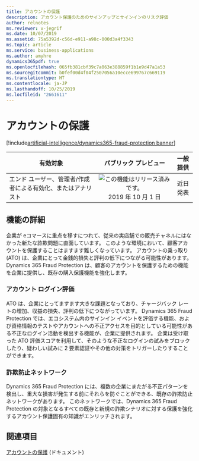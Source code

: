 ```yaml
---
title: アカウントの保護
description: アカウント保護のためのサインアップとサインインのリスク評価
author: relnotes
ms.reviewer: v-jegrif
ms.date: 10/07/2019
ms.assetid: 75a5392d-c56d-e911-a98c-000d3a4f3343
ms.topic: article
ms.service: business-applications
ms.author: amyhre
dynamics365pdf: true
ms.openlocfilehash: 065fb381cbf39c7a063e388859f1b1e9d47a1a53
ms.sourcegitcommit: b0fef00d4f04f2507056a10ecce699767c669119
ms.translationtype: HT
ms.contentlocale: ja-JP
ms.lasthandoff: 10/25/2019
ms.locfileid: "2661611"
---
```

# <a name="account-protection"></a>アカウントの保護
[!include[artificial-intelligence/dynamics365-fraud-protection banner](../includes/artificial-intelligence/dynamics365-fraud-protection.md)]

| 有効対象    |  パブリック プレビュー | 一般提供 | 
| ---------- | :----------: |:----------: |
|エンド ユーザー、管理者/作成者による有効化、またはアナリスト|![この機能はリリース済みです。](/dynamics365-release-plan/media/green-checkmark.png "この機能はリリース済みです。") 2019 年 10 月 1 日| 近日発表|






## <a name="feature-details"></a>機能の詳細
<!--feature detail start -->
企業が eコマースに重点を移すにつれて、従来の実店舗での販売チャネルにはなかった新たな詐欺問題に直面しています。 このような環境において、顧客アカウントを保護することはますます難しくなっています。 アカウントの乗っ取り (ATO) は、企業にとって金銭的損失と評判の低下につながる可能性があります。 Dynamics 365 Fraud Protection は、顧客のアカウントを保護するための機能を企業に提供し、既存の購入保護機能を強化します。

### <a name="account-sign-in-assessment"></a>アカウント ログイン評価
ATO は、企業にとってますます大きな課題となっており、チャージバック レートの増加、収益の損失、評判の低下につながっています。 Dynamics 365 Fraud Protection では、エコシステム内のサインイン イベントを評価する機能、および資格情報のテストやアカウントへの不正アクセスを目的としている可能性がある不正なログイン活動を検出する機能が、企業に提供されます。 企業は受け取った ATO 評価スコアを利用して、そのような不正なログインの試みをブロックしたり、疑わしい試みに 2 要素認証やその他の対策をトリガーしたりすることができます。

### <a name="fraud-protection-network"></a>詐欺防止ネットワーク
Dynamics 365 Fraud Protection には、複数の企業にまたがる不正パターンを検出し、重大な損害が発生する前にそれらを防ぐことができる、既存の詐欺防止ネットワークがあります。 このネットワークでは、Dynamics 365 Fraud Protection の対象となるすべての既存と新規の詐欺シナリオに対する保護を強化するアカウント保護固有の知識がエンリッチされます。
<!--feature detail end -->










## <a name="see-also"></a>関連項目

[アカウントの保護](https://docs.microsoft.com/en-us/dynamics365/fraud-protection/account-protection) (ドキュメント)
